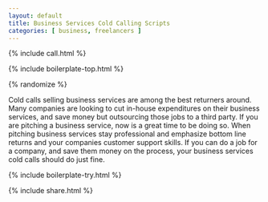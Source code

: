 ```yaml
---
layout: default
title: Business Services Cold Calling Scripts
categories: [ business, freelancers ]
---
```


{% include call.html %}

{% include boilerplate-top.html %}


{% randomize %}

Cold calls selling business services are among the best returners around. Many companies are looking to cut in-house expenditures on their business services, and save money but outsourcing those jobs to a third party. If you are pitching a business service, now is a great time to be doing so. When pitching business services stay professional and emphasize bottom line returns and your companies customer support skills. If you can do a job for a company, and save them money on the process, your business services cold calls should do just fine.

{% include boilerplate-try.html %}

{% include share.html %}